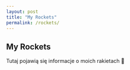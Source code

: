 ```yaml
---
layout: post
title: "My Rockets"
permalink: /rockets/
---
```


<h2>My Rockets</h2>
<p>Tutaj pojawią się informacje o moich rakietach 🚀</p>